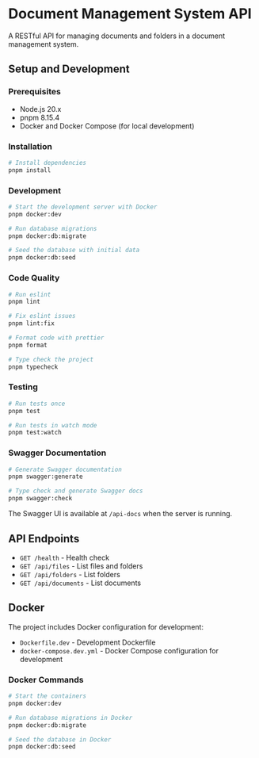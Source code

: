 # Document Management System API

A RESTful API for managing documents and folders in a document management system.

## Setup and Development

### Prerequisites

- Node.js 20.x
- pnpm 8.15.4
- Docker and Docker Compose (for local development)

### Installation

```bash
# Install dependencies
pnpm install
```

### Development

```bash
# Start the development server with Docker
pnpm docker:dev

# Run database migrations
pnpm docker:db:migrate

# Seed the database with initial data
pnpm docker:db:seed
```

### Code Quality

```bash
# Run eslint
pnpm lint

# Fix eslint issues
pnpm lint:fix

# Format code with prettier
pnpm format

# Type check the project
pnpm typecheck
```

### Testing

```bash
# Run tests once
pnpm test

# Run tests in watch mode
pnpm test:watch
```

### Swagger Documentation

```bash
# Generate Swagger documentation
pnpm swagger:generate

# Type check and generate Swagger docs
pnpm swagger:check
```

The Swagger UI is available at `/api-docs` when the server is running.

## API Endpoints

- `GET /health` - Health check
- `GET /api/files` - List files and folders
- `GET /api/folders` - List folders
- `GET /api/documents` - List documents

## Docker

The project includes Docker configuration for development:

- `Dockerfile.dev` - Development Dockerfile
- `docker-compose.dev.yml` - Docker Compose configuration for development

### Docker Commands

```bash
# Start the containers
pnpm docker:dev

# Run database migrations in Docker
pnpm docker:db:migrate

# Seed the database in Docker
pnpm docker:db:seed
```
